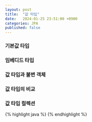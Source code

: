 ```yaml
---
layout: post
title:  "값 타입"
date:   2024-01-25 23:51:00 +0900
categories: JPA
published: false
---
```


### 기본값 타입

### 임베디드 타입

### 값 타입과 불변 객체

### 값 타입의 비교

### 값 타입 컬렉션

{% highlight java %}
{% endhighlight %}